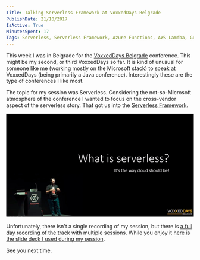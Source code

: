 ```yaml
---
Title: Talking Serverless Framework at VoxxedDays Belgrade 
PublishDate: 21/10/2017
IsActive: True
MinutesSpent: 17
Tags: Serverless, Serverless Framework, Azure Functions, AWS Lamdba, Google Functions
---
```


This week I was in Belgrade for the [VoxxedDays Belgrade](https://belgrade.voxxeddays.com/) conference. This might be my second, or third VoxxedDays so far. It is kind of unusual for someone like me (working mostly on the Microsoft stack) to speak at VoxxedDays (being primarily a Java conference). Interestingly these are the type of conferences I like most. 

The topic for my session was Serverless. Considering the not-so-Microsoft atmosphere of the conference I wanted to focus on the cross-vendor aspect of the serverless story. That got us into the [Serverless Framework](https://serverless.com/). 

![What a sleek PIP :)](media/VoxxedDays-Belgrade-Serverless-Framework/voxxed-days-belgrade.jpg)

Unfortunately, there isn't a single recording of my session, but there is [a full day recording of the track](https://youtu.be/_fSD0y_KAvc) with multiple sessions. While you enjoy it [here is the slide deck I used during my session](https://speakerdeck.com/daronyondem/light-up-your-microservices-with-the-serverless-framework). 

See you next time.